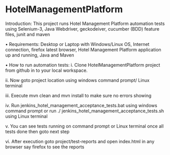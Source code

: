 # HotelManagementPlatform

Introduction: This project runs Hotel Management Platform automation tests using Selenium-3, Java Webdriver, geckodeiver, cucumber (BDD) feature files, junit and maven

•	Requirements: Desktop or Laptop with Windows/Linux OS, Internet connection, firefox latest browser, Hotel Management Platform application up and running, Java and Maven

•	How to run automation tests:
i.	Clone HotelManagementPlatform project from github in to your local workspace.

ii.	Now goto project location using windows command prompt/ Linux terminal


iii.	Execute mvn clean and mvn install to make sure no errors showing

iv.	Run jenkins_hotel_management_acceptance_tests.bat using windows command prompt or run ./ jenkins_hotel_management_acceptance_tests.sh using Linux terminal

v.	You can see tests running on command prompt or Linux terminal once all tests done then goto next step

vi.	After execution goto project/test-reports and open index.html in any browser say firefox to see the reports
